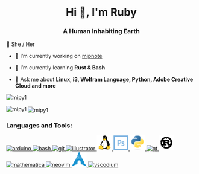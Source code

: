 <h1 align="center">Hi 👋, I'm Ruby</h1>
<h3 align="center">A Human Inhabiting Earth</h3>
🌈 She / Her



- 🔭 I’m currently working on [mipnote](https://github.com/mipy1/mipnote)

- 🌱 I’m currently learning **Rust & Bash**

- 💬 Ask me about **Linux, i3, Wolfram Language, Python, Adobe Creative Cloud and more**

<p align="left"> <img src="https://komarev.com/ghpvc/?username=mipy1&label=Profile%20views&color=0e75b6&style=flat" alt="mipy1" /> </p>

<p><img align="left" src="https://github-readme-stats.vercel.app/api/top-langs?username=mipy1&show_icons=true&locale=en&layout=compact" alt="mipy1" /></p>

<p>&nbsp;<img align="center" src="https://github-readme-stats.vercel.app/api?username=mipy1&show_icons=true&locale=en" alt="mipy1" /></p>


<h3 align="left">Languages and Tools:</h3>
<p align="left"> <a href="https://www.arduino.cc/" target="_blank"> <img src="https://cdn.worldvectorlogo.com/logos/arduino-1.svg" alt="arduino" width="40" height="40"/> </a> <a href="https://www.gnu.org/software/bash/" target="_blank"> <img src="https://www.vectorlogo.zone/logos/gnu_bash/gnu_bash-icon.svg" alt="bash" width="40" height="40"/> </a> <a href="https://git-scm.com/" target="_blank"> <img src="https://www.vectorlogo.zone/logos/git-scm/git-scm-icon.svg" alt="git" width="40" height="40"/> </a> <a href="https://www.adobe.com/in/products/illustrator.html" target="_blank"> <img src="https://www.vectorlogo.zone/logos/adobe_illustrator/adobe_illustrator-icon.svg" alt="illustrator" width="40" height="40"/> </a> <a href="https://www.linux.org/" target="_blank"> <img src="https://raw.githubusercontent.com/devicons/devicon/master/icons/linux/linux-original.svg" alt="linux" width="40" height="40"/> </a> <a href="https://www.photoshop.com/en" target="_blank"> <img src="https://raw.githubusercontent.com/devicons/devicon/master/icons/photoshop/photoshop-line.svg" alt="photoshop" width="40" height="40"/> </a> <a href="https://www.python.org" target="_blank"> <img src="https://raw.githubusercontent.com/devicons/devicon/master/icons/python/python-original.svg" alt="python" width="40" height="40"/> </a> <a href="https://www.qt.io/" target="_blank"> <img src="https://upload.wikimedia.org/wikipedia/commons/0/0b/Qt_logo_2016.svg" alt="qt" width="40" height="40"/> </a> <a href="https://www.rust-lang.org" target="_blank"> <img src="https://raw.githubusercontent.com/devicons/devicon/master/icons/rust/rust-plain.svg" alt="rust" width="40" height="40"/> </a> <a href="https://www.wolfram.com/mathematica/" target="_blank"> <img src="https://content.wolfram.com/uploads/sites/10/2019/04/Thumb_Mathematica12.png" alt="mathematica" width="65" height="40"/> </a> <a href="https://neovim.github.io" target="_blank"> <img src="https://raw.githubusercontent.com/neovim/neovim.github.io/master/logos/neovim-logo-300x87.png" alt="neovim" width="130" height="40"/> </a> <a href="https://archlinux.org/" target="_blank"> <img src="https://raw.githubusercontent.com/JotaRandom/archlinux-artwork/a9029989166ef42e10251f9d0f0fd09e60be2f31/icons/archlinux-icon-crystal-128.svg" alt="archlinux" width="40" height="40"/> </a> <a href="https://vscodium.com/" target="_blank"> <img src="https://raw.githubusercontent.com/VSCodium/vscodium.github.io/master/img/code.png" alt="vscodium" width="40" height="40"/> </a> </p>

